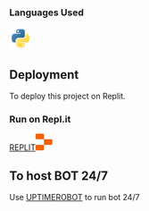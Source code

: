 <h3 align="left">Languages Used</h3>
<p align="left">
<img
      src="https://raw.githubusercontent.com/devicons/devicon/master/icons/python/python-original.svg"
      alt="python"
      width="40"
      height="40"
    />

## Deployment
To deploy this project on Replit.
### Run on Repl.it
[REPLIT](https://replit.com/@yanoshimykhailo/Discord-Bot)<img
      src="img/replit.svg"
      alt="python"
      width="30"
      height="30"
    />
## To host BOT 24/7
Use [UPTIMEROBOT](https://uptimerobot.com/login) to run bot 24/7
